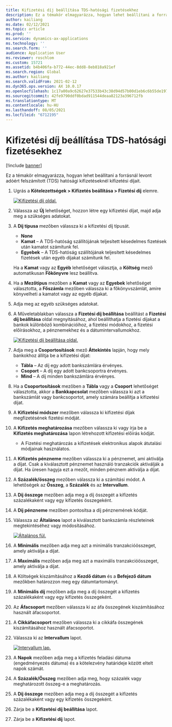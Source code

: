 ```yaml
---
title: Kifizetési díj beállítása TDS-hatósági fizetésekhez
description: Ez a témakör elmagyarázza, hogyan lehet beállítani a forrásnál levont adóért felszámított (TDS) hatósági kifizetéseknél kifizetési díjait.
author: kailiang
ms.date: 02/12/2021
ms.topic: article
ms.prod: ''
ms.service: dynamics-ax-applications
ms.technology: ''
ms.search.form: ''
audience: Application User
ms.reviewer: roschlom
ms.custom: 15721
ms.assetid: b4b406fa-b772-44ec-8dd8-8eb818a921ef
ms.search.region: Global
ms.author: kailiang
ms.search.validFrom: 2021-02-12
ms.dyn365.ops.version: AX 10.0.17
ms.openlocfilehash: 1c17a00a9c62627e37533b43c38d94d57b00d1eb6c6b55de197dcd6d00d02db6
ms.sourcegitcommit: 42fe9790ddf0bdad911544deaa82123a396712fb
ms.translationtype: MT
ms.contentlocale: hu-HU
ms.lasthandoff: 08/05/2021
ms.locfileid: "6712195"
---
```

# <a name="set-up-payment-fees-for-tds-authority-payments"></a>Kifizetési díj beállítása TDS-hatósági fizetésekhez

[!include [banner](../includes/banner.md)]

Ez a témakör elmagyarázza, hogyan lehet beállítani a forrásnál levont adóért felszámított (TDS) hatósági kifizetéseknél kifizetési díjait.

1. Ugrás a **Kötelezettségek \> Kifizetés beállítása \> Fizetési díj** elemre.

    [![Kifizetési díj oldal.](./media/apac-ind-TDS-28.png)](./media/apac-ind-TDS-28.png)

2. Válassza az **Új** lehetőséget, hozzon létre egy kifizetési díjat, majd adja meg a szükséges adatokat.
3. A **Díj típusa** mezőben válassza ki a kifizetési díj típusát.

    - **None**
    - **Kamat** – A TDS-hatóság szállítójának teljesített késedelmes fizetések után kamatot számítunk fel.
    - **Egyebek** – A TDS-hatóság szállítójának teljesített késedelmes fizetések után egyéb díjakat számítunk fel.

    Ha a **Kamat** vagy az **Egyéb** lehetőséget választja, a **Költség** mező automatikusan **Főkönyvre** lesz beállítva.

4. Ha a **Mezőtípus** mezőben a **Kamat** vagy az **Egyebek** lehetőséget választotta, a **Főszámla** mezőben válassza ki a főkönyvszámlát, amire könyvelheti a kamatot vagy az egyéb díjakat.
5. Adja meg az egyéb szükséges adatokat.
6. A Műveletablakban válassza a **Fizetési díj beállítása** beállítást a **Fizetési díj beállítása** oldal megnyitásához, ahol beállíthatja a fizetési díjakat a bankok különböző kombinációihoz, a fizetési módokhoz, a fizetési előírásokhoz, a pénznemekhez és a dátumintervallumokhoz.

    [![Kifizetési díj beállítása oldal.](./media/apac-ind-TDS-21.png)](./media/apac-ind-TDS-21.png)

7. Adja meg a **Csoportosítások** mező **Áttekintés** lapján, hogy mely bankokhoz állítja be a kifizetési díjat:

    - **Tábla** – Az díj egy adott bankszámlára érvényes.
    - **Csoport** – A díj egy adott bankcsoportra érvényes.
    - **Mind** – A díj minden bankszámlára érvényes.

8. Ha a **Csoportosítások** mezőben a **Tábla** vagy a **Csoport** lehetőséget választotta, akkor a **Bankkapcsolat** mezőben válassza ki azt a bankszámlát vagy bankcsoportot, amely számára beállítja a kifizetési díjat.
9. A **Kifizetési módszer** mezőben válassza ki kifizetési díjak megfizetésének fizetési módját.
10. A **Kifizetés meghatározása** mezőben válassza ki vagy írja be a **Kifizetés meghatározása** lapon létrehozott kifizetési előírás kódját.
    - A Fizetési meghatározás a kifizetések elektronikus alapok átutalási módjainak használatos.
12. A **Kifizetés pénzneme** mezőben válassza ki a pénznemet, ami aktiválja a díjat. Csak a kiválasztott pénznemet használó tranzakciók aktiválják a díjat. Ha üresen hagyja ezt a mezőt, minden pénznem aktiválja a díjat.
13. A **Százalék/összeg** mezőben válassza ki a számítási módot. A lehetőségek az **Összeg**, a **Százalék** és az **Intervallum**.
14. A **Díj összege** mezőben adja meg a díj összegét a kifizetés százalékaként vagy egy kifizetés összegeként.
15. A **Díj pénzneme** mezőben pontosítsa a díj pénznemének kódját.
16. Válassza az **Általános** lapot a kiválasztott bankszámla részleteinek megtekintéséhez vagy módosításához.

    [![Általános fül.](./media/apac-ind-TDS-22.png)](./media/apac-ind-TDS-22.png)

16. A **Minimális** mezőben adja meg azt a minimális tranzakcióösszeget, amely aktiválja a díjat.
17. A **Maximális** mezőben adja meg azt a maximális tranzakcióösszeget, amely aktiválja a díjat.
18. A Költségek kiszámításához a **Kezdő dátum** és a **Befejező dátum** mezőkben határozzon meg egy dátumtartományt.
19. A **Minimális díj** mezőben adja meg a díj összegét a kifizetés százalékaként vagy egy kifizetés összegeként.
20. Az **Áfacsoport** mezőben válassza ki az áfa összegének kiszámításához használt áfacsoportot.
21. A **Cikkáfacsoport** mezőben válassza ki a cikkáfa összegének kiszámításához használt áfacsoportot.
22. Válassza ki az **Intervallum** lapot. 

    [![Intervallum lap.](./media/apac-ind-TDS-23.png)](./media/apac-ind-TDS-23.png)

23. A **Napok** mezőben adja meg a kifizetés feladási dátuma (engedményezés dátuma) és a kötelezvény határideje között eltelt napok számát.
24. A **Százalék/Összeg** mezőben adja meg, hogy százalék vagy meghatározott összeg-e a meghatározás.
25. A **Díj összege** mezőben adja meg a díj összegét a kifizetés százalékaként vagy egy kifizetés összegeként.
26. Zárja be a **Kifizetési díj beállítása** lapot.
27. Zárja be a **Kifizetési díj** lapot.
